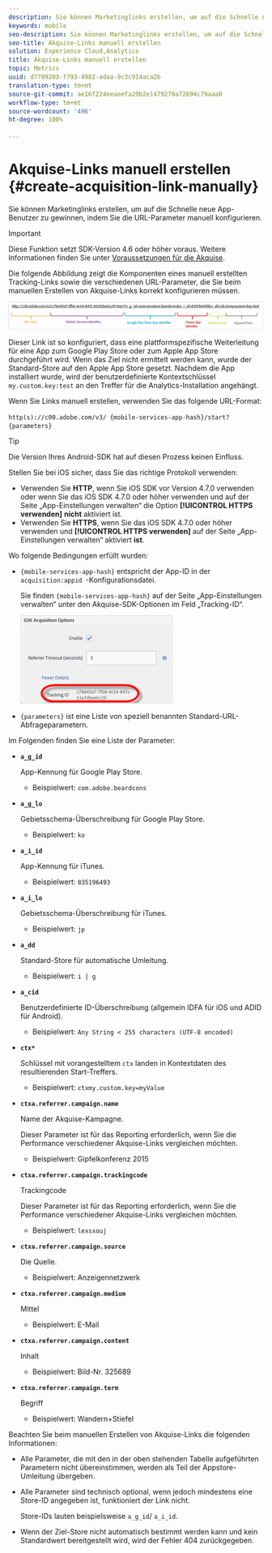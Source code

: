 ```yaml
---
description: Sie können Marketinglinks erstellen, um auf die Schnelle neue App-Benutzer zu gewinnen, indem Sie die URL-Parameter manuell konfigurieren.
keywords: mobile
seo-description: Sie können Marketinglinks erstellen, um auf die Schnelle neue App-Benutzer zu gewinnen, indem Sie die URL-Parameter manuell konfigurieren.
seo-title: Akquise-Links manuell erstellen
solution: Experience Cloud,Analytics
title: Akquise-Links manuell erstellen
topic: Metrics
uuid: d7709203-f793-4982-adaa-9c3c914aca2b
translation-type: tm+mt
source-git-commit: ae16f224eeaeefa29b2e1479270a72694c79aaa0
workflow-type: tm+mt
source-wordcount: '496'
ht-degree: 100%

---
```



# Akquise-Links manuell erstellen {#create-acquisition-link-manually}

Sie können Marketinglinks erstellen, um auf die Schnelle neue App-Benutzer zu gewinnen, indem Sie die URL-Parameter manuell konfigurieren.

>[!IMPORTANT]
>
>Diese Funktion setzt SDK-Version 4.6 oder höher voraus. Weitere Informationen finden Sie unter [Voraussetzungen für die Akquise](/help/using/acquisition-main/c-acquisition-prerequisites.md).

Die folgende Abbildung zeigt die Komponenten eines manuell erstellten Tracking-Links sowie die verschiedenen URL-Parameter, die Sie beim manuellen Erstellen von Akquise-Links korrekt konfigurieren müssen.

![](assets/acquisition_url.png)

Dieser Link ist so konfiguriert, dass eine plattformspezifische Weiterleitung für eine App zum Google Play Store oder zum Apple App Store durchgeführt wird. Wenn das Ziel nicht ermittelt werden kann, wurde der Standard-Store auf den Apple App Store gesetzt. Nachdem die App installiert wurde, wird der benutzerdefinierte Kontextschlüssel `my.custom.key:test` an den Treffer für die Analytics-Installation angehängt.

Wenn Sie Links manuell erstellen, verwenden Sie das folgende URL-Format:

`http(s)://c00.adobe.com/v3/ {mobile-services-app-hash}/start? {parameters}`

>[!TIP]
>
>Die Version Ihres Android-SDK hat auf diesen Prozess keinen Einfluss.

Stellen Sie bei iOS sicher, dass Sie das richtige Protokoll verwenden:

* Verwenden Sie **HTTP**, wenn Sie iOS SDK vor Version 4.7.0 verwenden oder wenn Sie das iOS SDK 4.7.0 oder höher verwenden und auf der Seite „App-Einstellungen verwalten“ die Option **[!UICONTROL HTTPS verwenden]** **nicht** aktiviert ist.
* Verwenden Sie **HTTPS**, wenn Sie das iOS SDK 4.7.0 oder höher verwenden und **[!UICONTROL HTTPS verwenden]** auf der Seite „App-Einstellungen verwalten“ aktiviert **ist**.

Wo folgende Bedingungen erfüllt wurden:

* `{mobile-services-app-hash}` entspricht der App-ID in der `acquisition:appid `-Konfigurationsdatei.

   Sie finden `{mobile-services-app-hash}` auf der Seite „App-Einstellungen verwalten“ unter den Akquise-SDK-Optionen im Feld „Tracking-ID“.

   ![](assets/tracking-id.png)

* `{parameters}` ist eine Liste von speziell benannten Standard-URL-Abfrageparametern.

Im Folgenden finden Sie eine Liste der Parameter:

* **`a_g_id`**

   App-Kennung für Google Play Store.

   * Beispielwert: `com.adobe.beardcons`

* **`a_g_lo`**

   Gebietsschema-Überschreibung für Google Play Store.

   * Beispielwert: `ko`

* **`a_i_id`**

   App-Kennung für iTunes.

   * Beispielwert: `835196493`

* **`a_i_lo`**

   Gebietsschema-Überschreibung für iTunes.

   * Beispielwert: `jp`

* **`a_dd`**

   Standard-Store für automatische Umleitung.

   * Beispielwert: `i | g`

* **`a_cid`**

   Benutzerdefinierte ID-Überschreibung (allgemein IDFA für iOS und ADID für Android).

   * Beispielwert: `Any String < 255 characters (UTF-8 encoded)`

* **`ctx*`**

   Schlüssel mit vorangestelltem `ctx` landen in Kontextdaten des resultierenden Start-Treffers.

   * Beispielwert: `ctxmy.custom.key=myValue`

* **`ctxa.referrer.campaign.name`**

   Name der Akquise-Kampagne.

   Dieser Parameter ist für das Reporting erforderlich, wenn Sie die Performance verschiedener Akquise-Links vergleichen möchten.

   * Beispielwert: Gipfelkonferenz 2015

* **`ctxa.referrer.campaign.trackingcode`**

   Trackingcode

   Dieser Parameter ist für das Reporting erforderlich, wenn Sie die Performance verschiedener Akquise-Links vergleichen möchten.

   * Beispielwert: `lexsxouj`

* **`ctxa.referrer.campaign.source`**

   Die Quelle.

   * Beispielwert: Anzeigennetzwerk

* **`ctxa.referrer.campaign.medium`**

   Mittel

   * Beispielwert: E-Mail

* **`ctxa.referrer.campaign.content`**

   Inhalt

   * Beispielwert: Bild-Nr. 325689

* **`ctxa.referrer.campaign.term`**

   Begriff

   * Beispielwert: Wandern+Stiefel


Beachten Sie beim manuellen Erstellen von Akquise-Links die folgenden Informationen:

* Alle Parameter, die mit den in der oben stehenden Tabelle aufgeführten Parametern nicht übereinstimmen, werden als Teil der Appstore-Umleitung übergeben.
* Alle Parameter sind technisch optional, wenn jedoch mindestens eine Store-ID angegeben ist, funktioniert der Link nicht.

   Store-IDs lauten beispielsweise `a_g_id`/ `a_i_id`.

* Wenn der Ziel-Store nicht automatisch bestimmt werden kann und kein Standardwert bereitgestellt wird, wird der Fehler 404 zurückgegeben.

